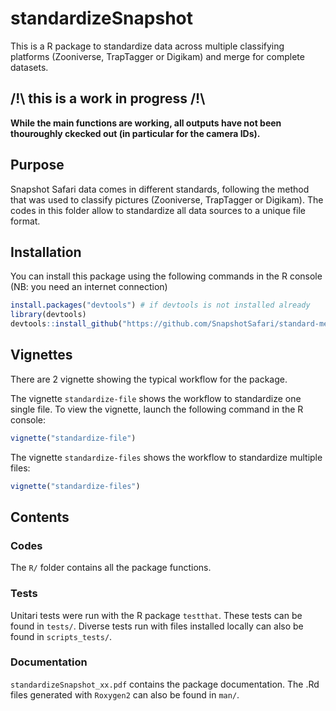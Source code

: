 # standardizeSnapshot
This is a R package to standardize data across multiple classifying platforms (Zooniverse, TrapTagger or Digikam) and merge for complete datasets.

##  /!\ this is a work in progress /!\ 

**While the main functions are working, all outputs have not been thouroughly ckecked out (in particular for the camera IDs).**


## Purpose

Snapshot Safari data comes in different standards, following the method that was used to classify pictures (Zooniverse, TrapTagger or Digikam). The codes in this folder allow to standardize all data sources to a unique file format.


## Installation 

You can install this package using the following commands in the R console (NB: you need an internet connection)

```r 
install.packages("devtools") # if devtools is not installed already
library(devtools)
devtools::install_github("https://github.com/SnapshotSafari/standard-merge")
```

## Vignettes

There are 2 vignette showing the typical workflow for the package.

The vignette `standardize-file` shows the workflow to standardize one single file. To view the vignette, launch the following command in the R console:
```r 
vignette("standardize-file")
```

The vignette `standardize-files` shows the workflow to standardize multiple files:
```r 
vignette("standardize-files")
```

## Contents

### Codes

The `R/` folder contains all the package functions.

### Tests

Unitari tests were run with the R package `testthat`. These tests can be found in `tests/`.
Diverse tests run with files installed locally can also be found in `scripts_tests/`.

### Documentation

`standardizeSnapshot_xx.pdf` contains the package documentation. The .Rd files generated with `Roxygen2` can also be found in `man/`.





